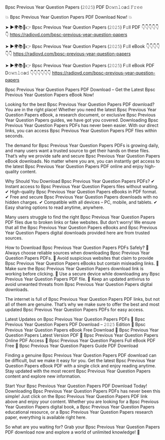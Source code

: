 Bpsc Previous Year Question Papers (𝟸𝟶𝟸𝟻) PDF D𝚘𝚠𝚗𝚕𝚘a𝚍 𝙵𝚛𝚎𝚎

💥 Bpsc Previous Year Question Papers PDF Download Now! 💥

➤ ►🌍📚📱👉 Bpsc Previous Year Question Papers (𝟸𝟶𝟸𝟻) F𝚞ll PDF 👇👇👇👇👇👇
https://radiovd.com/bpsc-previous-year-question-papers

➤ ►🌍📚📱👉 Bpsc Previous Year Question Papers (𝟸𝟶𝟸𝟻) F𝚞ll eBook 👇👇👇👇👇👇
https://radiovd.com/bpsc-previous-year-question-papers

➤ ►🌍📚📱👉 Bpsc Previous Year Question Papers (𝟸𝟶𝟸𝟻) F𝚞ll eBook PDF D𝚘𝚠𝚗𝚕𝚘a𝚍 👇👇👇👇👇👇
https://radiovd.com/bpsc-previous-year-question-papers

Bpsc Previous Year Question Papers PDF Download – Get the Latest Bpsc Previous Year Question Papers eBook Now!

Looking for the best Bpsc Previous Year Question Papers PDF download? You are in the right place! Whether you need the latest Bpsc Previous Year Question Papers eBook, a research document, or exclusive Bpsc Previous Year Question Papers guides, we have got you covered. Downloading Bpsc Previous Year Question Papers PDFs has never been easier. With our direct links, you can access Bpsc Previous Year Question Papers PDF files within seconds.

The demand for Bpsc Previous Year Question Papers PDFs is growing daily, and many users want a trusted source to get their hands on these files. That’s why we provide safe and secure Bpsc Previous Year Question Papers eBook downloads. No matter where you are, you can instantly get access to the latest Bpsc Previous Year Question Papers PDF online and enjoy high-quality content.

Why Should You Download Bpsc Previous Year Question Papers PDFs?
✔ Instant access to Bpsc Previous Year Question Papers files without waiting.
✔ High-quality Bpsc Previous Year Question Papers eBooks in PDF format.
✔ Free and secure Bpsc Previous Year Question Papers downloads with no hidden charges.
✔ Compatible with all devices – PC, mobile, and tablets.
✔ Easy sharing options to read anytime, anywhere.

Many users struggle to find the right Bpsc Previous Year Question Papers PDF files due to broken links or fake websites. But don’t worry! We ensure that all the Bpsc Previous Year Question Papers eBooks and Bpsc Previous Year Question Papers digital downloads provided here are from trusted sources.

How to Download Bpsc Previous Year Question Papers PDFs Safely?
📌 Always choose reliable sources when downloading Bpsc Previous Year Question Papers PDFs.
📌 Avoid suspicious websites that claim to provide Bpsc Previous Year Question Papers eBooks but contain misleading links.
📌 Make sure the Bpsc Previous Year Question Papers download link is working before clicking.
📌 Use a secure device while downloading any Bpsc Previous Year Question Papers PDF file.
📌 Keep an updated antivirus to avoid unwanted threats from Bpsc Previous Year Question Papers digital downloads.

The internet is full of Bpsc Previous Year Question Papers PDF links, but not all of them are genuine. That’s why we make sure to offer the best and most updated Bpsc Previous Year Question Papers PDFs for easy access.

Latest Updates on Bpsc Previous Year Question Papers PDFs
🔹 Bpsc Previous Year Question Papers PDF Download – 𝟸𝟶𝟸𝟻 Edition
🔹 Bpsc Previous Year Question Papers eBook Free Download
🔹 Bpsc Previous Year Question Papers Latest Version PDF
🔹 Bpsc Previous Year Question Papers Online PDF Access
🔹 Bpsc Previous Year Question Papers Full eBook PDF Free
🔹 Bpsc Previous Year Question Papers Guide PDF Download

Finding a genuine Bpsc Previous Year Question Papers PDF download can be difficult, but we make it easy for you. Get the latest Bpsc Previous Year Question Papers eBook PDF with a single click and enjoy reading anytime. Stay updated with the most recent Bpsc Previous Year Question Papers content and explore new information.

Start Your Bpsc Previous Year Question Papers PDF Download Today!
Downloading Bpsc Previous Year Question Papers PDFs has never been this simple! Just click on the Bpsc Previous Year Question Papers PDF link above and enjoy your content. Whether you are looking for a Bpsc Previous Year Question Papers digital book, a Bpsc Previous Year Question Papers educational resource, or a Bpsc Previous Year Question Papers research paper, everything is available right here.

So what are you waiting for? Grab your Bpsc Previous Year Question Papers PDF download now and explore a world of unlimited knowledge! 🚀